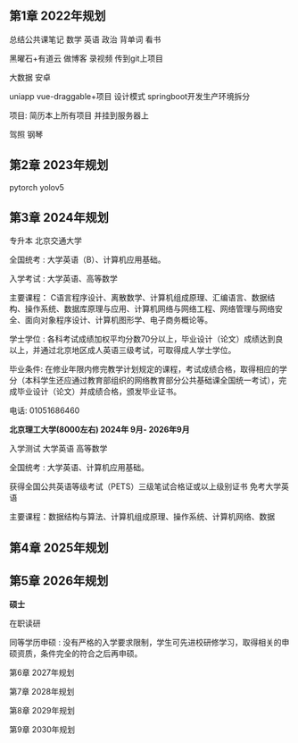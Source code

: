 ## 第1章 2022年规划

总结公共课笔记 数学 英语 政治 背单词 看书

黑曜石+有道云 做博客 录视频 传到git上项目

大数据 安卓  

uniapp  vue-draggable+项目 设计模式 springboot开发生产环境拆分 

项目:  简历本上所有项目 并挂到服务器上

驾照 钢琴 



## 第2章 2023年规划

pytorch yolov5





## 第3章 2024年规划

专升本 北京交通大学

全国统考 : 大学英语（B）、计算机应用基础。

入学考试 :  大学英语、高等数学

主要课程： C语言程序设计、离散数学、计算机组成原理、汇编语言、数据结构、操作系统、数据库原理与应用、计算机网络与网络工程、网络管理与网络安全、面向对象程序设计、计算机图形学、电子商务概论等。

学士学位 : 各科考试成绩加权平均分数70分以上，毕业设计（论文）成绩达到良以上，并通过北京地区成人英语三级考试，可取得成人学士学位。

毕业条件: 在修业年限内修完教学计划规定的课程，考试成绩合格，取得相应的学分（本科学生还应通过教育部组织的网络教育部分公共基础课全国统一考试），完成毕业设计（论文）并成绩合格，颁发毕业证书。

电话: 01051686460





**北京理工大学(8000左右) 2024年 9月- 2026年9月**

入学测试 大学英语 高等数学

全国统考 : 大学英语、计算机应用基础。

获得全国公共英语等级考试（PETS）三级笔试合格证或以上级别证书 免考大学英语

主要课程：数据结构与算法、计算机组成原理、操作系统、计算机网络、数据



## 第4章 2025年规划







## 第5章 2026年规划

**硕士** 

在职读研  

同等学历申硕 : 没有严格的入学要求限制，学生可先进校研修学习，取得相关的申硕资质，条件完全的符合之后再申硕。







第6章 2027年规划





第7章 2028年规划

第8章 2029年规划

第9章 2030年规划

